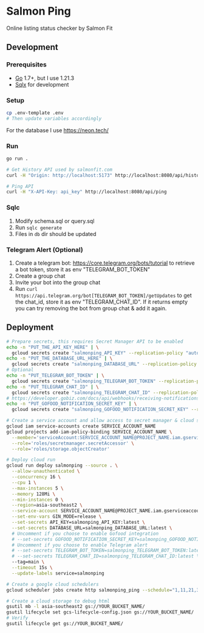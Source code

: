 # Salmon Ping
Online listing status checker by Salmon Fit

## Development
### Prerequisites
- [Go](go) 1.7+, but I use 1.21.3
- [Sqlx](https://docs.sqlc.dev/en/latest/overview/install.html) for development

### Setup
```sh
cp .env-template .env
# Then update variables accordingly
```

For the database I use https://neon.tech/

### Run
```sh
go run .

# Get History API used by salmonfit.com
curl -H "Origin: http://localhost:5173" http://localhost:8080/api/history

# Ping API
curl -H "X-API-Key: api_key" http://localhost:8080/api/ping
```

### Sqlc
1. Modify schema.sql or query.sql
2. Run `sqlc generate`
3. Files in `db` dir should be updated


### Telegram Alert (Optional)
1. Create a telegram bot: https://core.telegram.org/bots/tutorial to retrieve a bot token, store it as env "TELEGRAM_BOT_TOKEN"
2. Create a group chat
3. Invite your bot into the group chat
4. Run `curl https://api.telegram.org/bot[TELEGRAM_BOT_TOKEN]/getUpdates` to get the chat_id, store it as env "TELEGRAM_CHAT_ID". If it returns empty you can try removing the bot from group chat & add it again.

## Deployment

```sh
# Prepare secrets, this requires Secret Manager API to be enabled
echo -n "PUT_THE_API_KEY_HERE" | \
  gcloud secrets create "salmonping_API_KEY" --replication-policy "automatic" --data-file -
echo -n "PUT_THE_DATABASE_URL_HERE" | \
  gcloud secrets create "salmonping_DATABASE_URL" --replication-policy "automatic" --data-file -
# Optional
echo -n "PUT_TELEGRAM_BOT_TOKEN" | \
  gcloud secrets create "salmonping_TELEGRAM_BOT_TOKEN" --replication-policy "automatic" --data-file -
echo -n "PUT_TELEGRAM_CHAT_ID" | \
  gcloud secrets create "salmonping_TELEGRAM_CHAT_ID" --replication-policy "automatic" --data-file -
# https://developer.gobiz.com/docs/api/webhooks/receiving-notifications
echo -n "PUT_GOFOOD_NOTIFICATION_SECRET_KEY" | \
  gcloud secrets create "salmonping_GOFOOD_NOTIFICATION_SECRET_KEY" --replication-policy "automatic" --data-file -

# Create a service account and allow access to secret manager & cloud storage
gcloud iam service-accounts create SERVICE_ACCOUNT_NAME
gcloud projects add-iam-policy-binding SERVICE_ACCOUNT_NAME \
  --member='serviceAccount:SERVICE_ACCOUNT_NAME@PROJECT_NAME.iam.gserviceaccount.com' \
  --role='roles/secretmanager.secretAccessor' \
  --role='roles/storage.objectCreator'

# Deploy cloud run
gcloud run deploy salmonping --source . \
  --allow-unauthenticated \
  --concurrency 16 \
  --cpu 1 \
  --max-instances 5 \
  --memory 128Mi \
  --min-instances 0 \
  --region=asia-southeast2 \
  --service-account SERVICE_ACCOUNT_NAME@PROJECT_NAME.iam.gserviceaccount.com \
  --set-env-vars GIN_MODE=release \
  --set-secrets API_KEY=salmonping_API_KEY:latest \
  --set-secrets DATABASE_URL=salmonping_DATABASE_URL:latest \
  # Uncomment if you choose to enable Gofood integration
  # --set-secrets GOFOOD_NOTIFICATION_SECRET_KEY=salmonping_GOFOOD_NOTIFICATION_SECRET_KEY:latest \
  # Uncomment if you choose to enable Telegram alert
  # --set-secrets TELEGRAM_BOT_TOKEN=salmonping_TELEGRAM_BOT_TOKEN:latest \
  # --set-secrets TELEGRAM_CHAT_ID=salmonping_TELEGRAM_CHAT_ID:latest \
  --tag=main \
  --timeout 15s \
  --update-labels service=salmonping

# Create a google cloud schedulers
gcloud scheduler jobs create http salmonping_ping --schedule="1,11,21,31,41,51,59 9-20 * * 1-6" --location="asia-southeast2" --time-zone="Asia/Jakarta" --uri=ENDPOINT_URL --http-method=GET --headers="X-API-Key=API_KEY"

# Create a cloud storage to debug html
gsutil mb -l asia-southeast2 gs://YOUR_BUCKET_NAME/
gsutil lifecycle set gcs-lifecycle-config.json gs://YOUR_BUCKET_NAME/
# Verify
gsutil lifecycle get gs://YOUR_BUCKET_NAME/
```
